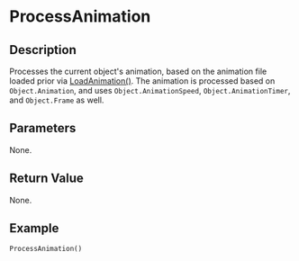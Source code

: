 # ProcessAnimation

## Description
Processes the current object's animation, based on the animation file loaded prior via [LoadAnimation()](LoadAnimation.md). The animation is processed based on `Object.Animation`, and uses `Object.AnimationSpeed`, `Object.AnimationTimer`, and `Object.Frame` as well.

## Parameters
None.

## Return Value
None.

## Example
```
ProcessAnimation()
```
